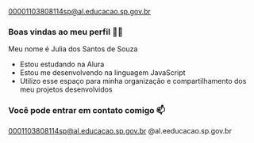 00001103808114sp@al.educacao.sp.gov.br

### Boas vindas ao meu perfil 💙💙
Meu nome é Julia dos Santos de Souza

- Estou estudando na Alura
- Estou me desenvolvendo na linguagem JavaScript
- Utilizo esse espaço para minha organização e compartilhamento dos meu projetos desenvolvidos

### Você pode entrar em contato comigo 📫
0001103808114sp@al.educacao.sp.gov.br
@al.eeducacao.sp.gov.br


